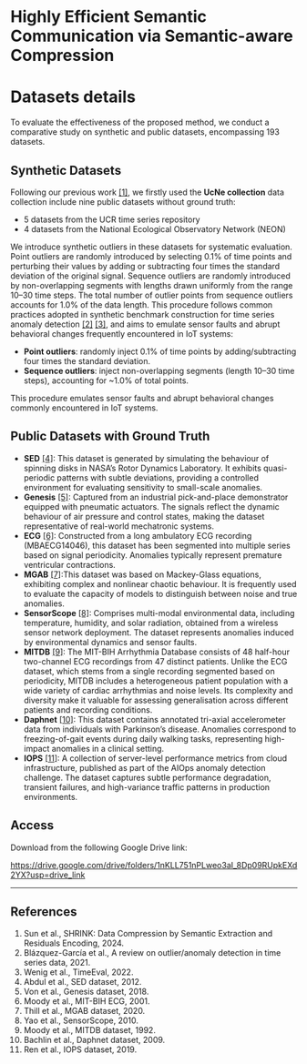 # Highly Efficient Semantic Communication via Semantic-aware Compression





# Datasets details
To evaluate the effectiveness of the proposed method, we conduct a comparative study on synthetic and public datasets, encompassing 193 datasets. 


## Synthetic Datasets
Following our previous work [[1]](#1), we firstly used the **UcNe collection** data collection include nine public datasets without ground truth:
- 5 datasets from the UCR time series repository  
- 4 datasets from the National Ecological Observatory Network (NEON)

<div style='display: none'>  Specifically, five of them are derived from the UCR time series repository and four from the National Ecological Observatory Network (NEON).</div> 

We introduce synthetic outliers in these datasets for systematic evaluation. Point outliers are randomly introduced by selecting 0.1\% of time points and perturbing their values by adding or subtracting four times the standard deviation of the original signal. Sequence outliers are randomly introduced by non-overlapping segments with lengths drawn uniformly from the range 10–30 time steps. The total number of outlier points from sequence outliers accounts for 1.0\% of the data length. This procedure follows common practices adopted in synthetic benchmark construction for time series anomaly detection [[2]](#2) [[3]](#3), and aims to emulate sensor faults and abrupt behavioral changes frequently encountered in IoT systems:
- **Point outliers**: randomly inject 0.1% of time points by adding/subtracting four times the standard deviation.  
- **Sequence outliers**: inject non-overlapping segments (length 10–30 time steps), accounting for ~1.0% of total points.  

This procedure emulates sensor faults and abrupt behavioral changes commonly encountered in IoT systems.  

## Public Datasets with Ground Truth

- **SED** [[4]](#4): This dataset is generated by simulating the behaviour of spinning disks in NASA’s Rotor Dynamics Laboratory. It exhibits quasi-periodic patterns with subtle deviations, providing a controlled environment for evaluating sensitivity to small-scale anomalies.  
- **Genesis** [[5]](#5):  Captured from an industrial pick-and-place demonstrator equipped with pneumatic actuators. The signals reflect the dynamic behaviour of air pressure and control states, making the dataset representative of real-world mechatronic systems. 
- **ECG** [[6]](#6): Constructed from a long ambulatory ECG recording (MBAECG14046), this dataset has been segmented into multiple series based on signal periodicity. Anomalies typically represent premature ventricular contractions. 
- **MGAB** [[7]](#7):This dataset was based on Mackey-Glass equations, exhibiting complex and nonlinear chaotic behaviour. It is frequently used to evaluate the capacity of models to distinguish between noise and true anomalies.
- **SensorScope** [[8]](#8): Comprises multi-modal environmental data, including temperature, humidity, and solar radiation, obtained from a wireless sensor network deployment. The dataset represents anomalies induced by environmental dynamics and sensor faults.
- **MITDB** [[9]](#9): The MIT-BIH Arrhythmia Database consists of 48 half-hour two-channel ECG recordings from 47 distinct patients. Unlike the ECG dataset, which stems from a single recording segmented based on periodicity, MITDB includes a heterogeneous patient population with a wide variety of cardiac arrhythmias and noise levels. Its complexity and diversity make it valuable for assessing generalisation across different patients and recording conditions.
- **Daphnet** [[10]](#10): This dataset contains annotated tri-axial accelerometer data from individuals with Parkinson’s disease. Anomalies correspond to freezing-of-gait events during daily walking tasks, representing high-impact anomalies in a clinical setting.
- **IOPS** [[11]](#11): A collection of server-level performance metrics from cloud infrastructure, published as part of the AIOps anomaly detection challenge. The dataset captures subtle performance degradation, transient failures, and high-variance traffic patterns in production environments.


## Access
Download from the following Google Drive link:

https://drive.google.com/drive/folders/1nKLL751nPLweo3aI_8Dp09RUpkEXd2YX?usp=drive_link

---


## References
1. Sun et al., SHRINK: Data Compression by Semantic Extraction and Residuals Encoding, 2024.  
2. Blázquez-García et al., A review on outlier/anomaly detection in time series data, 2021.  
3. Wenig et al., TimeEval, 2022.  
4. Abdul et al., SED dataset, 2012.  
5. Von et al., Genesis dataset, 2018.  
6. Moody et al., MIT-BIH ECG, 2001.  
7. Thill et al., MGAB dataset, 2020.  
8. Yao et al., SensorScope, 2010.  
9. Moody et al., MITDB dataset, 1992.  
10. Bachlin et al., Daphnet dataset, 2009.  
11. Ren et al., IOPS dataset, 2019.  

